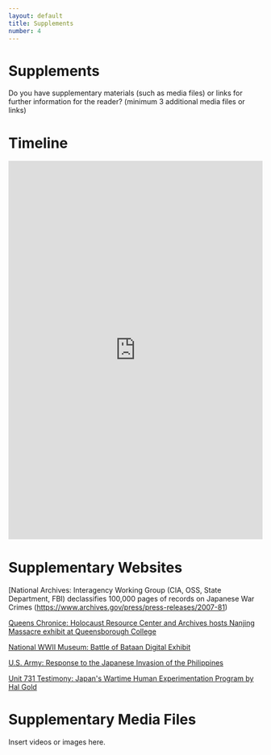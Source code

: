 ```yaml
---
layout: default
title: Supplements
number: 4
---
```


# Supplements

Do you have supplementary materials (such as media files) or links for further information for the reader? (minimum 3 additional media files or links)

# Timeline

<iframe class='timeline-iframe' src='https://cdn.knightlab.com/libs/timeline3/latest/embed/index.html?source=1Gw_EJ95giHi13dl2QpMCTimXzm8lBhT-fR7Po2Q6HFc&font=Default&lang=en&initial_zoom=2&height=650' width='100%' height='750' webkitallowfullscreen mozallowfullscreen allowfullscreen frameborder='0'></iframe>


# Supplementary Websites

[National Archives: Interagency Working Group (CIA, OSS, State Department, FBI) declassifies 100,000 pages of records on Japanese War Crimes
(https://www.archives.gov/press/press-releases/2007-81)

[Queens Chronice: Holocaust Resource Center and Archives hosts Nanjing Massacre exhibit at Queensborough College](https://www.qchron.com/qboro/stories/genocide-and-denial-remembering-the-nanjing-massacre-at-the-hrca/article_ea5cd895-62c8-5774-b0f5-8627e6ff302a.html)

[National WWII Museum: Battle of Bataan Digital Exhibit](https://www.nationalww2museum.org/war/topics/battle-bataan-death-march)

[U.S. Army: Response to the Japanese Invasion of the Philippines](https://www.army.mil/article/179370/after_pearl_harbor_soldiers_held_out_for_months_against_japanese_invasion_of_philippines)

[Unit 731 Testimony: Japan's Wartime Human Experimentation Program by Hal Gold](https://english.news.cn/20230816/cc7e260837f245b2a920d30b64b8d534/c.html)






# Supplementary Media Files

Insert videos or images here.

